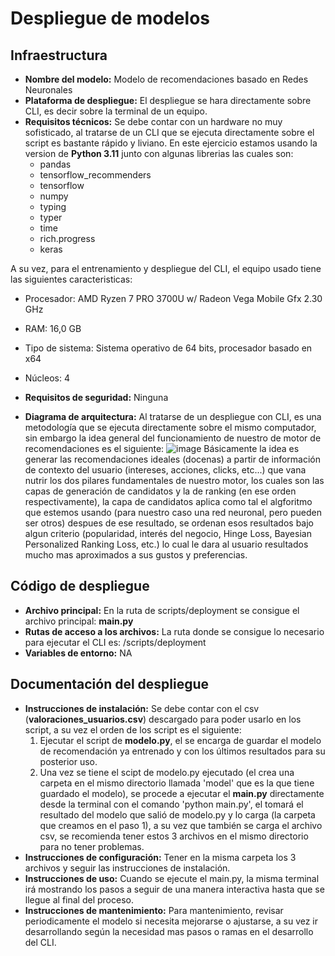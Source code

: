 # Despliegue de modelos

## Infraestructura

- **Nombre del modelo:** Modelo de recomendaciones basado en Redes Neuronales
- **Plataforma de despliegue:** El despliegue se hara directamente sobre CLI, es decir sobre la terminal de un equipo.
- **Requisitos técnicos:** Se debe contar con un hardware no muy sofisticado, al tratarse de un CLI que se ejecuta directamente sobre el script es bastante rápido y liviano. En este ejercicio estamos usando la version de **Python 3.11** junto con algunas librerias las cuales son:
  - pandas
  - tensorflow_recommenders
  - tensorflow
  - numpy
  - typing
  - typer
  - time
  - rich.progress
  - keras
  
 A su vez, para el entrenamiento y despliegue del CLI, el equipo usado tiene las siguientes caracteristicas:
  - Procesador: AMD Ryzen 7 PRO 3700U w/ Radeon Vega Mobile Gfx   2.30 GHz
  - RAM: 16,0 GB
  - Tipo de sistema: Sistema operativo de 64 bits, procesador basado en x64
  - Núcleos: 4
  
- **Requisitos de seguridad:** Ninguna
- **Diagrama de arquitectura:** Al tratarse de un despliegue con CLI, es una metodología que se ejecuta directamente sobre el mismo computador, sin embargo la idea general del funcionamiento de nuestro de motor de recomendaciones es el siguiente:
  ![image](https://github.com/sfanchi/tdsp_template/assets/42486701/c82c2200-dcf8-4b94-82bc-e7654edecfc5)
Básicamente la idea es generar las recomendaciones ideales (docenas) a partir de información de contexto del usuario (intereses, acciones, clicks, etc...) que vana  nutrir los dos pilares fundamentales de nuestro motor, los cuales son las capas de generación de candidatos y la de ranking (en ese orden respectivamente), la capa de candidatos aplica como tal el algforitmo que estemos usando (para nuestro caso una red neuronal, pero pueden ser otros) despues de ese resultado, se ordenan esos resultados bajo algun criterio (popularidad, interés del negocio, Hinge Loss, Bayesian Personalized Ranking Loss, etc.) lo cual le dara al usuario resultados mucho mas aproximados a sus gustos y preferencias.
  
## Código de despliegue

- **Archivo principal:** En la ruta de scripts/deployment se consigue el archivo principal: **main.py**
- **Rutas de acceso a los archivos:** La ruta donde se consigue lo necesario para ejecutar el CLI es: /scripts/deployment
- **Variables de entorno:** NA

## Documentación del despliegue

- **Instrucciones de instalación:** Se debe contar con el csv (**valoraciones_usuarios.csv**) descargado para poder usarlo en los script, a su vez el orden de los script es el siguiente:
    1) Ejecutar el script de **modelo.py**, el se encarga de guardar el modelo de recomendación ya entrenado y con los últimos resultados para su posterior uso.
    2) Una vez se tiene el scipt de modelo.py ejecutado (el crea una carpeta en el mismo directorio llamada 'model' que es la que tiene guardado el modelo), se procede a ejecutar el **main.py** directamente desde la terminal con el comando 'python main.py', el tomará el resultado del modelo que salió de modelo.py y lo carga (la carpeta que creamos en el paso 1), a su vez que también se carga el archivo csv, se recomienda tener estos 3 archivos en el mismo directorio para no tener problemas.
- **Instrucciones de configuración:** Tener en la misma carpeta los 3 archivos y seguir las instrucciones de instalación.
- **Instrucciones de uso:** Cuando se ejecute el main.py, la misma terminal irá mostrando los pasos a seguir de una manera interactiva hasta que se llegue al final del proceso.
- **Instrucciones de mantenimiento:** Para mantenimiento, revisar periodicamente el modelo si necesita mejorarse o ajustarse, a su vez ir desarrollando según la necesidad mas pasos o ramas en el desarrollo del CLI.
